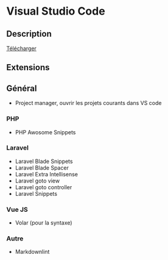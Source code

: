 # Visual Studio Code

## Description

[Télécharger](https://code.visualstudio.com/download)

## Extensions

## Général

* Project manager, ouvrir les projets courants dans VS code

### PHP

* PHP Awosome Snippets

### Laravel

* Laravel Blade Snippets
* Laravel Blade Spacer
* Laravel Extra Intellisense
* Laravel goto view
* Laravel goto controller
* Laravel Snippets

### Vue JS

* Volar (pour la syntaxe)

### Autre

* Markdownlint
